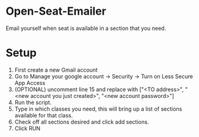 # Open-Seat-Emailer
Email yourself when seat is available in a section that you need.


# Setup

1. First create a new Gmail account
2. Go to Manage your google account -> Security -> Turn on Less Secure App Access
3. (OPTIONAL) uncomment line 15 and replace with ["\<TO address\>", "\<new account you just created\>", "\<new account password\>"]
4. Run the script.
5. Type in which classes you need, this will bring up a list of sections available for that class.
6. Check off all sections desired and click add sections.
7. Click RUN
